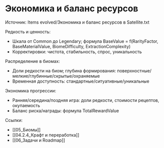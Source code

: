 # Экономика и баланс ресурсов

Источник: Items evolved/Экономика и баланс ресурсов в Satellite.txt

Редкость и ценность:
- Шкала от Common до Legendary; формула BaseValue = f(RarityFactor, BaseMaterialValue, BiomeDifficulty, ExtractionComplexity)
- Корректировки: чистота, стабильность, спрос, уникальность

Распределение в биомах:
- Доли редкости на биом; глубина формирования: поверхностные/мелкие/глубинные/скрытые/охраняемые
- Временная доступность: стандартные/ситуативные/уникальные

Экономика прогрессии:
- Ранняя/середина/поздняя игра: доли редкости, стоимости рецептов, окупаемость
- Баланс риска/награды: формула TotalRewardValue

Ссылки:
- [[05_Биомы]]
- [[04.2.4_Крафт и переработка]]
- [[06_Задачи и Roadmap]]
